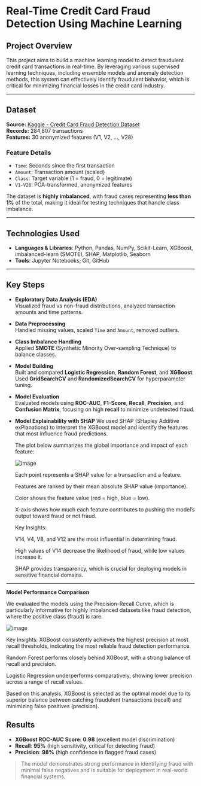 #  Real-Time Credit Card Fraud Detection Using Machine Learning

##  Project Overview

This project aims to build a machine learning model to detect fraudulent credit card transactions in real-time. By leveraging various supervised learning techniques, including ensemble models and anomaly detection methods, this system can effectively identify fraudulent behavior, which is critical for minimizing financial losses in the credit card industry.

---

##  Dataset

**Source:** [Kaggle - Credit Card Fraud Detection Dataset](http://kaggle.com/datasets/mlg-ulb/creditcardfraud?resource=download)  
**Records:** 284,807 transactions  
**Features:** 30 anonymized features (V1, V2, ..., V28)

### Feature Details
- `Time`: Seconds since the first transaction
- `Amount`: Transaction amount (scaled)
- `Class`: Target variable (1 = fraud, 0 = legitimate)
- `V1–V28`: PCA-transformed, anonymized features

 The dataset is **highly imbalanced**, with fraud cases representing **less than 1%** of the total, making it ideal for testing techniques that handle class imbalance.

---

##  Technologies Used

- **Languages & Libraries**: Python, Pandas, NumPy, Scikit-Learn, XGBoost, imbalanced-learn (SMOTE), SHAP, Matplotlib, Seaborn  
- **Tools**: Jupyter Notebooks, Git, GitHub

---

##  Key Steps

- **Exploratory Data Analysis (EDA)**  
  Visualized fraud vs non-fraud distributions, analyzed transaction amounts and time patterns.

- **Data Preprocessing**  
  Handled missing values, scaled `Time` and `Amount`, removed outliers.

- **Class Imbalance Handling**  
  Applied **SMOTE** (Synthetic Minority Over-sampling Technique) to balance classes.

- **Model Building**  
  Built and compared **Logistic Regression**, **Random Forest**, and **XGBoost**. Used **GridSearchCV** and **RandomizedSearchCV** for hyperparameter tuning.

- **Model Evaluation**  
  Evaluated models using **ROC-AUC**, **F1-Score**, **Recall**, **Precision**, and **Confusion Matrix**, focusing on high **recall** to minimize undetected fraud.

- **Model Explainability with SHAP**
  We used SHAP (SHapley Additive exPlanations) to interpret the XGBoost model and identify the features that most influence fraud predictions.

  The plot below summarizes the global importance and impact of each feature:

  ![image](https://github.com/user-attachments/assets/d66fe6b7-60f2-4a1c-b19c-933ead5d9a37)



  Each point represents a SHAP value for a transaction and a feature.

  Features are ranked by their mean absolute SHAP value (importance).

  Color shows the feature value (red = high, blue = low).
 
  X-axis shows how much each feature contributes to pushing the model’s output toward fraud or not fraud.

  Key Insights:

  V14, V4, V8, and V12 are the most influential in determining fraud.

  High values of V14 decrease the likelihood of fraud, while low values increase it.

  SHAP provides transparency, which is crucial for deploying models in sensitive financial domains.

---

**Model Performance Comparison**

We evaluated the models using the Precision-Recall Curve, which is particularly informative for highly imbalanced datasets like fraud detection, where the positive class (fraud) is rare.

![image](https://github.com/user-attachments/assets/ed02e6ba-45bc-4d31-879a-67b142cc280a)


  Key Insights:
  XGBoost consistently achieves the highest precision at most recall thresholds, indicating the most reliable fraud detection performance.

  Random Forest performs closely behind XGBoost, with a strong balance of recall and precision.

  Logistic Regression underperforms comparatively, showing lower precision across a range of recall values.

  Based on this analysis, XGBoost is selected as the optimal model due to its superior balance between catching fraudulent transactions (recall) and minimizing false positives (precision).

##  Results

- **XGBoost ROC-AUC Score**: **0.98** (excellent model discrimination)  
- **Recall**: **95%** (high sensitivity, critical for detecting fraud)  
- **Precision**: **98%** (high confidence in flagged fraud cases)

>  The model demonstrates strong performance in identifying fraud with minimal false negatives and is suitable for deployment in real-world financial systems.
